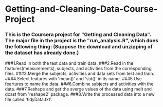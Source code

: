 # Getting-and-Cleaning-Data-Course-Project
### This is the Coursera project for "Getting and Cleaning Data". The major file in the project is the "run_analysis.R", which does the following thing: (Suppose the download and unzipping of the dataset has already done.)
###1.Read in both the test data and train data.
###2.Read in the features(measurements), subjects, and activities from the corresponding files.
###3.Merge the subjects, activities and data sets from test and train.
###4.Select features with 'mean()' and 'std()' in its name.
###5.Use feartures to name the data.
###6.Combine subjects and activities with the data.
###7.Reshape and get the averge values of the data using melt and dcast from 'reshape2' package.
###8.Write the processed data into a new file called 'tidyData.txt'.
